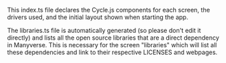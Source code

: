 <!--
SPDX-FileCopyrightText: 2021 The Manyverse Authors

SPDX-License-Identifier: CC-BY-4.0
-->

This index.ts file declares the Cycle.js components for each screen, the drivers used, and the initial layout shown when starting the app.

The libraries.ts file is automatically generated (so please don't edit it directly) and lists all the open source libraries that are a direct dependency in Manyverse. This is necessary for the screen "libraries" which will list all these dependencies and link to their respective LICENSES and webpages.